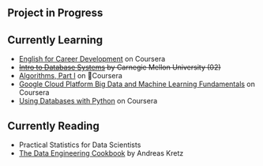 ## Project in Progress



## Currently Learning
- [English for Career Development](https://www.coursera.org/learn/careerdevelopment/home/welcome) on Coursera
- ~~[Intro to Database Systems](https://www.youtube.com/playlist?list=PLSE8ODhjZXjYutVzTeAds8xUt1rcmyT7x) by Carnegie Mellon University (02)~~
- [Algorithms, Part I](https://www.coursera.org/learn/algorithms-part1/) on Coursera
- [Google Cloud Platform Big Data and Machine Learning Fundamentals](https://www.coursera.org/learn/gcp-big-data-ml-fundamentals/) on Coursera
- [Using Databases with Python](https://www.coursera.org/learn/python-databases) on Coursera

## Currently Reading
- Practical Statistics for Data Scientists
- [The Data Engineering Cookbook](https://github.com/andkret/Cookbook/) by Andreas Kretz


